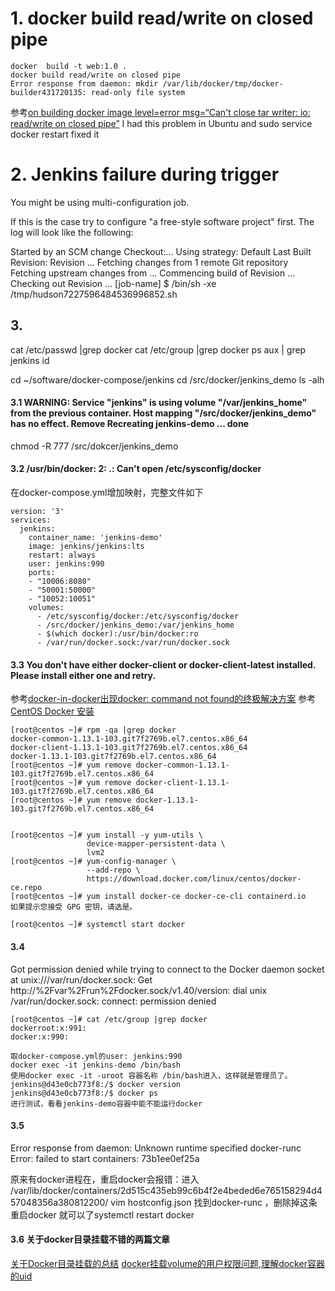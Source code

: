 
# 1. docker build read/write on closed pipe 
```
docker  build -t web:1.0 .
docker build read/write on closed pipe 
Error response from daemon: mkdir /var/lib/docker/tmp/docker-builder431720135: read-only file system
```

参考[on building docker image level=error msg=“Can't close tar writer: io: read/write on closed pipe”](https://stackoverflow.com/questions/46971182/on-building-docker-image-level-error-msg-cant-close-tar-writer-io-read-write)
I had this problem in Ubuntu and sudo service docker restart fixed it





# 2. Jenkins failure during trigger

You might be using multi-configuration job.

If this is the case try to configure "a free-style software project" first. The log will look like the following:

Started by an SCM change
Checkout:...
Using strategy: Default
Last Built Revision: Revision ...
Fetching changes from 1 remote Git repository
Fetching upstream changes from ...
Commencing build of Revision ...
Checking out Revision ...
[job-name] $ /bin/sh -xe /tmp/hudson7227596484536996852.sh



## 3. 
   cat /etc/passwd |grep docker
   cat /etc/group |grep docker
   ps aux | grep jenkins
   id



   cd ~/software/docker-compose/jenkins
   cd /src/docker/jenkins_demo
   ls  -alh



#### 3.1   WARNING: Service "jenkins" is using volume "/var/jenkins_home" from the previous container. Host mapping "/src/docker/jenkins_demo" has no effect. Remove Recreating jenkins-demo ... done

   chmod -R 777 /src/dokcer/jenkins_demo


#### 3.2 /usr/bin/docker: 2: .: Can't open /etc/sysconfig/docker
在docker-compose.yml增加映射，完整文件如下
```
version: '3'
services:
  jenkins:
    container_name: 'jenkins-demo'
    image: jenkins/jenkins:lts
    restart: always
    user: jenkins:990
    ports: 
    - "10006:8080"
    - "50001:50000"
    - "10052:10051"
    volumes:
      - /etc/sysconfig/docker:/etc/sysconfig/docker
      - /src/docker/jenkins_demo:/var/jenkins_home
      - $(which docker):/usr/bin/docker:ro
      - /var/run/docker.sock:/var/run/docker.sock
```

#### 3.3 You don't have either docker-client or docker-client-latest installed. Please install either one and retry.
参考[docker-in-docker出现docker: command not found的终极解决方案](https://zhuanlan.zhihu.com/p/69337819)
参考[CentOS Docker 安装](https://www.runoob.com/docker/centos-docker-install.html)
```
[root@centos ~]# rpm -qa |grep docker
docker-common-1.13.1-103.git7f2769b.el7.centos.x86_64
docker-client-1.13.1-103.git7f2769b.el7.centos.x86_64
docker-1.13.1-103.git7f2769b.el7.centos.x86_64
[root@centos ~]# yum remove docker-common-1.13.1-103.git7f2769b.el7.centos.x86_64
[root@centos ~]# yum remove docker-client-1.13.1-103.git7f2769b.el7.centos.x86_64
[root@centos ~]# yum remove docker-1.13.1-103.git7f2769b.el7.centos.x86_64


[root@centos ~]# yum install -y yum-utils \
                 device-mapper-persistent-data \
                 lvm2
[root@centos ~]# yum-config-manager \
                 --add-repo \
                 https://download.docker.com/linux/centos/docker-ce.repo
[root@centos ~]# yum install docker-ce docker-ce-cli containerd.io
如果提示您接受 GPG 密钥，请选是。

[root@centos ~]# systemctl start docker
```

#### 3.4 
Got permission denied while trying to connect to the Docker daemon socket at unix:///var/run/docker.sock: Get http://%2Fvar%2Frun%2Fdocker.sock/v1.40/version: dial unix /var/run/docker.sock: connect: permission denied

```
[root@centos ~]# cat /etc/group |grep docker
dockerroot:x:991:
docker:x:990:

取docker-compose.yml的user: jenkins:990
docker exec -it jenkins-demo /bin/bash
使用docker exec -it -uroot 容器名称 /bin/bash进入，这样就是管理员了。
jenkins@d43e0cb773f8:/$ docker version
jenkins@d43e0cb773f8:/$ docker ps
进行测试，看看jenkins-demo容器中能不能运行docker
```


#### 3.5 
Error response from daemon: Unknown runtime specified docker-runc
Error: failed to start containers: 73b1ee0ef25a


原来有docker进程在，重启docker会报错：进入
/var/lib/docker/containers/2d515c435eb99c6b4f2e4beded6e765158294d457048356a380812200/
vim hostconfig.json
找到docker-runc ，删除掉这条
重启docker 就可以了systemctl restart docker



#### 3.6 关于docker目录挂载不错的两篇文章
[关于Docker目录挂载的总结](https://www.cnblogs.com/ivictor/p/4834864.html)
[docker挂载volume的用户权限问题,理解docker容器的uid](https://www.cnblogs.com/woshimrf/p/understand-docker-uid.html)


 









